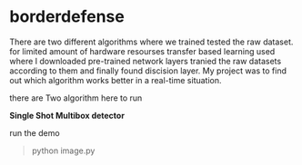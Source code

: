 # borderdefense

There are two different algorithms where we trained tested the raw dataset. for limited amount of hardware resourses transfer based learning used where I downloaded pre-trained network layers tranied the raw datasets according to them and finally found discision layer. My project was to find out which algorithm works better in a real-time situation. 

there are Two algorithm here to run 

**Single Shot Multibox detector** 

run the demo
> python image.py  

